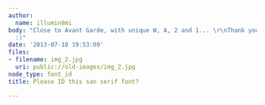 ```yaml
---
author:
  name: illumin8mi
body: "Close to Avant Garde, with unique W, A, 2 and 1... \r\nThank you in advance!
  :)"
date: '2013-07-18 19:53:09'
files:
- filename: img_2.jpg
  uri: public://old-images/img_2.jpg
node_type: font_id
title: Please ID this san serif font?

---
```

